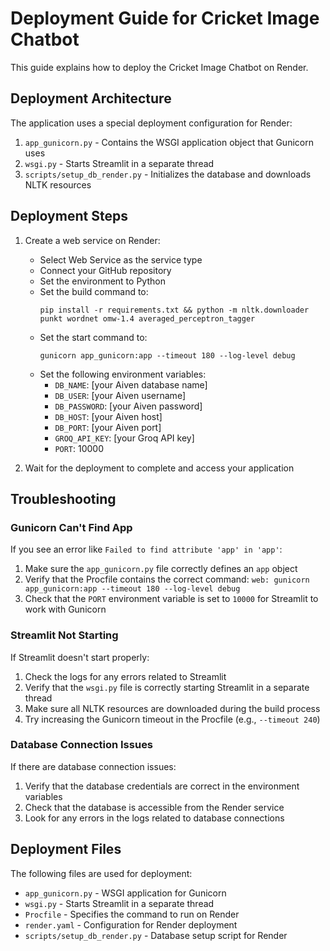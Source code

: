 # Deployment Guide for Cricket Image Chatbot

This guide explains how to deploy the Cricket Image Chatbot on Render.

## Deployment Architecture

The application uses a special deployment configuration for Render:

1. `app_gunicorn.py` - Contains the WSGI application object that Gunicorn uses
2. `wsgi.py` - Starts Streamlit in a separate thread
3. `scripts/setup_db_render.py` - Initializes the database and downloads NLTK resources

## Deployment Steps

1. Create a web service on Render:
   - Select Web Service as the service type
   - Connect your GitHub repository
   - Set the environment to Python
   - Set the build command to:
     ```
     pip install -r requirements.txt && python -m nltk.downloader punkt wordnet omw-1.4 averaged_perceptron_tagger
     ```
   - Set the start command to:
     ```
     gunicorn app_gunicorn:app --timeout 180 --log-level debug
     ```
   - Set the following environment variables:
     - `DB_NAME`: [your Aiven database name]
     - `DB_USER`: [your Aiven username]
     - `DB_PASSWORD`: [your Aiven password]
     - `DB_HOST`: [your Aiven host]
     - `DB_PORT`: [your Aiven port]
     - `GROQ_API_KEY`: [your Groq API key]
     - `PORT`: 10000

2. Wait for the deployment to complete and access your application

## Troubleshooting

### Gunicorn Can't Find App

If you see an error like `Failed to find attribute 'app' in 'app'`:

1. Make sure the `app_gunicorn.py` file correctly defines an `app` object
2. Verify that the Procfile contains the correct command: `web: gunicorn app_gunicorn:app --timeout 180 --log-level debug`
3. Check that the `PORT` environment variable is set to `10000` for Streamlit to work with Gunicorn

### Streamlit Not Starting

If Streamlit doesn't start properly:

1. Check the logs for any errors related to Streamlit
2. Verify that the `wsgi.py` file is correctly starting Streamlit in a separate thread
3. Make sure all NLTK resources are downloaded during the build process
4. Try increasing the Gunicorn timeout in the Procfile (e.g., `--timeout 240`)

### Database Connection Issues

If there are database connection issues:

1. Verify that the database credentials are correct in the environment variables
2. Check that the database is accessible from the Render service
3. Look for any errors in the logs related to database connections

## Deployment Files

The following files are used for deployment:

- `app_gunicorn.py` - WSGI application for Gunicorn
- `wsgi.py` - Starts Streamlit in a separate thread
- `Procfile` - Specifies the command to run on Render
- `render.yaml` - Configuration for Render deployment
- `scripts/setup_db_render.py` - Database setup script for Render
